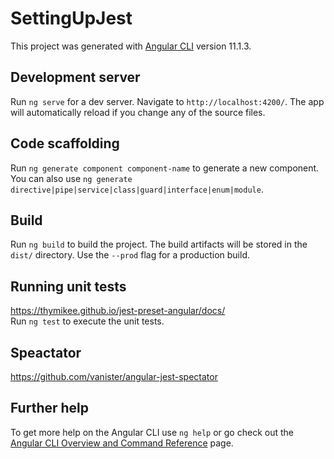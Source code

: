 # SettingUpJest

This project was generated with [Angular CLI](https://github.com/angular/angular-cli) version 11.1.3.

## Development server

Run `ng serve` for a dev server. Navigate to `http://localhost:4200/`. The app will automatically reload if you change any of the source files.

## Code scaffolding

Run `ng generate component component-name` to generate a new component. You can also use `ng generate directive|pipe|service|class|guard|interface|enum|module`.

## Build

Run `ng build` to build the project. The build artifacts will be stored in the `dist/` directory. Use the `--prod` flag for a production build.

## Running unit tests

https://thymikee.github.io/jest-preset-angular/docs/  
Run `ng test` to execute the unit tests.

## Speactator

https://github.com/vanister/angular-jest-spectator  

## Further help

To get more help on the Angular CLI use `ng help` or go check out the [Angular CLI Overview and Command Reference](https://angular.io/cli) page.

